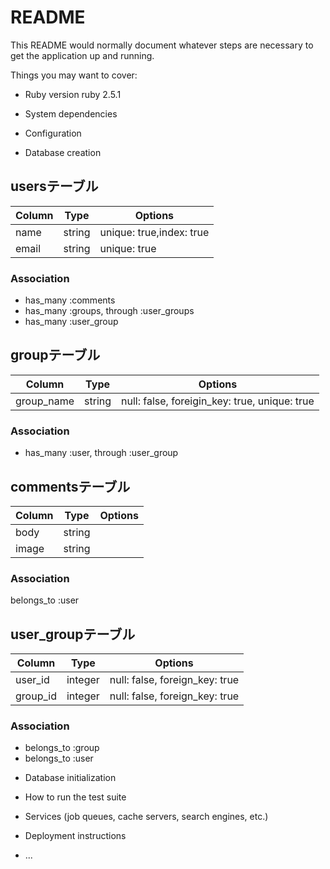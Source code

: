 # README

This README would normally document whatever steps are necessary to get the
application up and running.

Things you may want to cover:

* Ruby version
ruby 2.5.1
* System dependencies

* Configuration

* Database creation
## usersテーブル
|Column|Type|Options|
|------|----|-------|
|name|string|unique: true,index: true|
|email|string|unique: true|
### Association
- has_many :comments
- has_many :groups, through :user_groups
- has_many :user_group

## groupテーブル
|Column|Type|Options|
|------|----|-------|
|group_name|string|null: false, foreigin_key: true, unique: true|
### Association
- has_many :user, through :user_group

## commentsテーブル
|Column|Type|Options|
|------|----|-------|
|body|string|
|image|string|
### Association
belongs_to :user

## user_groupテーブル
|Column|Type|Options|
|------|----|-------|
|user_id|integer|null: false, foreign_key: true|
|group_id|integer|null: false, foreign_key: true|
### Association
- belongs_to :group
- belongs_to :user

* Database initialization

* How to run the test suite

* Services (job queues, cache servers, search engines, etc.)

* Deployment instructions

* ...
